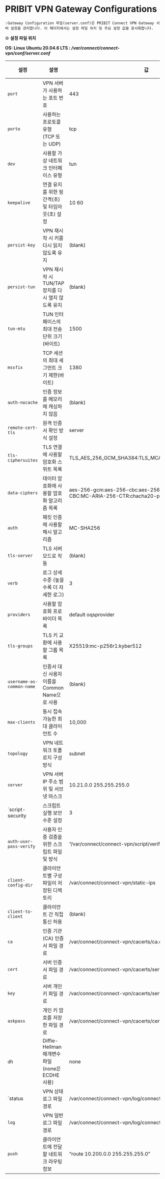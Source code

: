 # PRIBIT VPN Gateway Configurations


```
💡Gateway Configuration 파일(server.conf)은 PRIBIT Connect VPN Gateway 서버 설정을 관리합니다. 이 페이지에서는 설정 파일 위치 및 주요 설정 값을 문서화합니다.
```


⚙️ **설정 파일 위치**  

**OS: Linux Ubuntu 20.04.6 LTS : _/var/connect/connect-vpn/conf/server.conf_** 



| **설정** | **설명** | **값** | **범위** | **비고** |
| --- | --- | --- | --- | --- |
| `port`  | VPN 서버가 사용하는 포트 번호 | 443 |  |  |
| `porto` | 사용하는 프로토콜 유형 (TCP 또는 UDP) | tcp |  |  |
| `dev` | 사용할 가상 네트워크 인터페이스 유형 | tun |  |  |
| `keepalive` | 연결 유지를 위한 핑 간격(초) 및 타임아웃(초) 설정 | 10 60  |  |  |
| `persist-key` | VPN 재시작 시 키를 다시 읽지 않도록 유지 | (blank) |  |  |
| `persist-tun` | VPN 재시작 시 TUN/TAP 장치를 다시 열지 않도록 유지 | (blank) |  |  |
| `tun-mtu` | TUN 인터페이스의 최대 전송 단위 크기(바이트) | 1500 |  |  |
| `mssfix` | TCP 세션의 최대 세그먼트 크기 제한(바이트) | 1380 |  |  |
| `auth-nocache` | 인증 정보를 메모리에 캐싱하지 않음 | (blank) |  |  |
| `remote-cert-tls` | 원격 인증서 확인 방식 설정 | server |  |  |
| `tls-ciphersuites`  | TLS 연결에 사용할 암호화 스위트 목록 | TLS_AES_256_GCM_SHA384:TLS_MCARIA_256_CTR_MCSHA256 |  |  |
| `data-ciphers` | 데이터 암호화에 사용할 암호화 알고리즘 목록 | aes-256-gcm:aes-256-cbc:aes-256-ctr:MC-ARIA-256-CBC:MC-ARIA-256-CTR:chacha20-poly1305 |  |  |
| `auth` | 패킷 인증에 사용할 해시 알고리즘 | MC-SHA256 |  |  |
| `tls-server` | TLS 서버 모드로 작동 | (blank) |  |  |
| `verb` | 로그 상세 수준 (높을수록 더 자세한 로그) | 3 |  |  |
| `providers` | 사용할 암호화 프로바이더 목록 | default oqsprovider |  |  |
| `tls-groups` | TLS 키 교환에 사용할 그룹 목록 | X25519:mc-p256r1:kyber512 |  |  |
| `username-as-common-name` | 인증서 대신 사용자 이름을 Common Name으로 사용 | (blank) |  |  |
| `max-clients` | 동시 접속 가능한 최대 클라이언트 수 | 10,000 |  |  |
| `topology` | VPN 네트워크 토폴로지 구성 방식 | subnet |  |  |
| `server` | VPN 서버 IP 주소 범위 및 서브넷 마스크 | 10.21.0.0 255.255.255.0 |  |  |
| `script-security | 스크립트 실행 보안 수준 설정 | 3 |  |  |
| `auth-user-pass-verify` | 사용자 인증 검증을 위한 스크립트 파일 및 방식 | “/var/connect/connect-vpn/script/verify.sh” via-file |  |  |
| `client-config-dir` | 클라이언트별 구성 파일이 저장된 디렉토리 | /var/connect/connect-vpn/static-ips |  |  |
| `client-to-client` | 클라이언트 간 직접 통신 허용 | (blank) |  |  |
| `ca` | 인증 기관(CA) 인증서 파일 경로 | /var/connect/connect-vpn/cacerts/ca.crt |  |  |
| `cert` | 서버 인증서 파일 경로 | /var/connect/connect-vpn/cacerts/server.crt |  |  |
| `key` | 서버 개인 키 파일 경로 | /var/connect/connect-vpn/cacerts/server.key |  |  |
| `askpass` | 개인 키 암호를 저장한 파일 경로 | /var/connect/connect-vpn/cacerts/certfile |  |  |
| `d`h | Diffie-Hellman 매개변수 파일 (none은 ECDHE 사용) | none |  |  |
| `status | VPN 상태 로그 파일 경로 | /var/connect/connect-vpn/log/connect-vpn-status.log |  |  |
| `log` | VPN 일반 로그 파일 경로 | /var/connect/connect-vpn/log/connect-vpn.log |  |  |
| `push` | 클라이언트에 전달할 네트워크 라우팅 정보 | “route 10.200.0.0 255.255.255.0” |  |  |
